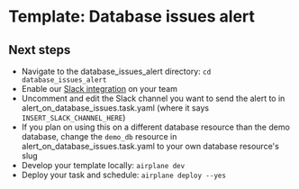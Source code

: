 # Template: Database issues alert

## Next steps

- Navigate to the database_issues_alert directory: `cd database_issues_alert`
- Enable our [Slack integration](https://docs.airplane.dev/platform/slack-integration) on your team
- Uncomment and edit the Slack channel you want to send the alert to in alert_on_database_issues.task.yaml (where it says `INSERT_SLACK_CHANNEL_HERE`)
- If you plan on using this on a different database resource than the demo database, change the `demo_db` resource in alert_on_database_issues.task.yaml to your own database resource's slug
- Develop your template locally: `airplane dev`
- Deploy your task and schedule: `airplane deploy --yes`
